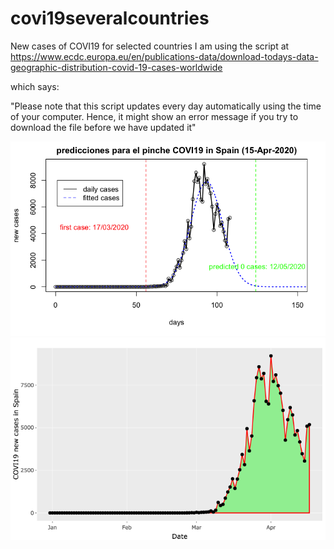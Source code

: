 # covi19severalcountries
New cases of COVI19 for selected countries
I am using the script at <https://www.ecdc.europa.eu/en/publications-data/download-todays-data-geographic-distribution-covid-19-cases-worldwide>

which says:

"Please note that this script updates every day automatically using the time of your computer. Hence, it might show an error message if you try to download the file before we have updated it"

<img src="https://github.com/norberello/covi19severalcountries/blob/master/000021.png">

<img src="https://github.com/norberello/covi19severalcountries/blob/master/newplot.png">
